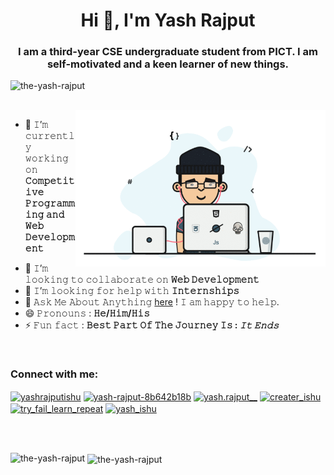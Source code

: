 <h1 align="center">Hi 👋, I'm Yash Rajput</h1>
<h3 align="center">I am a third-year CSE undergraduate student from PICT. I am self-motivated and a keen learner of new things.</h3>

<p align="left"> <img src="https://komarev.com/ghpvc/?username=the-yash-rajput&label=Profile%20views&color=0e75b6&style=flat" alt="the-yash-rajput" /> </p>
<br/>

<a target="_blank">
  <img align="right" height="250" width="400" alt="GIF" src="https://github.com/the-yash-rajput/the-yash-rajput/blob/main/gif/image.gif">
</a>


- 🔭 𝙸’𝚖 𝚌𝚞𝚛𝚛𝚎𝚗𝚝𝚕𝚢 𝚠𝚘𝚛𝚔𝚒𝚗𝚐 𝚘𝚗 **𝙲𝚘𝚖𝚙𝚎𝚝𝚒𝚝𝚒𝚟𝚎 𝙿𝚛𝚘𝚐𝚛𝚊𝚖𝚖𝚒𝚗𝚐 𝚊𝚗𝚍 𝚆𝚎𝚋 𝙳𝚎𝚟𝚎𝚕𝚘𝚙𝚖𝚎𝚗𝚝**
<!-- - 🌱 𝙸’𝚖 𝚌𝚞𝚛𝚛𝚎𝚗𝚝𝚕𝚢 𝚕𝚎𝚊𝚛𝚗𝚒𝚗𝚐 **𝙳𝚎𝚟𝙾𝚙𝚜** -->
- 👯 𝙸’𝚖 𝚕𝚘𝚘𝚔𝚒𝚗𝚐 𝚝𝚘 𝚌𝚘𝚕𝚕𝚊𝚋𝚘𝚛𝚊𝚝𝚎 𝚘𝚗 **𝚆𝚎𝚋 𝙳𝚎𝚟𝚎𝚕𝚘𝚙𝚖𝚎𝚗𝚝**
- 🤔 𝙸’𝚖 𝚕𝚘𝚘𝚔𝚒𝚗𝚐 𝚏𝚘𝚛 𝚑𝚎𝚕𝚙 𝚠𝚒𝚝𝚑 **𝙸𝚗𝚝𝚎𝚛𝚗𝚜𝚑𝚒𝚙𝚜**
- 💬 𝙰𝚜𝚔 𝙼𝚎 𝙰𝚋𝚘𝚞𝚝 𝙰𝚗𝚢𝚝𝚑𝚒𝚗𝚐 [here](https://github.com/the-yash-rajput/the-yash-rajput/issues/1) ! 𝙸 𝚊𝚖 𝚑𝚊𝚙𝚙𝚢 𝚝𝚘 𝚑𝚎𝚕𝚙.
- 😄 𝙿𝚛𝚘𝚗𝚘𝚞𝚗𝚜 : **𝙷𝚎/𝙷𝚒𝚖/𝙷𝚒𝚜**
- ⚡ 𝙵𝚞𝚗 𝚏𝚊𝚌𝚝 : **𝙱𝚎𝚜𝚝 𝙿𝚊𝚛𝚝 𝙾𝚏 𝚃𝚑𝚎 𝙹𝚘𝚞𝚛𝚗𝚎𝚢 𝙸𝚜 : *𝙸𝚝 𝙴𝚗𝚍𝚜***

<br/>



<h3 align="left">Connect with me:</h3>
<p align="left">
<a href="https://twitter.com/yashrajputishu" target="blank"><img align="center" src="https://raw.githubusercontent.com/rahuldkjain/github-profile-readme-generator/master/src/images/icons/Social/twitter.svg" alt="yashrajputishu" height="30" width="40" /></a>
<a href="https://linkedin.com/in/yash-rajput-8b642b18b" target="blank"><img align="center" src="https://raw.githubusercontent.com/rahuldkjain/github-profile-readme-generator/master/src/images/icons/Social/linked-in-alt.svg" alt="yash-rajput-8b642b18b" height="30" width="40" /></a>
<a href="https://instagram.com/yash.rajput__" target="blank"><img align="center" src="https://raw.githubusercontent.com/rahuldkjain/github-profile-readme-generator/master/src/images/icons/Social/instagram.svg" alt="yash.rajput__" height="30" width="40" /></a>
<a href="https://www.codechef.com/users/creater_ishu" target="blank"><img align="center" src="https://cdn.jsdelivr.net/npm/simple-icons@3.1.0/icons/codechef.svg" alt="creater_ishu" height="30" width="40" /></a>
<a href="https://codeforces.com/profile/try_fail_learn_repeat" target="blank"><img align="center" src="https://raw.githubusercontent.com/rahuldkjain/github-profile-readme-generator/master/src/images/icons/Social/codeforces.svg" alt="try_fail_learn_repeat" height="30" width="40" /></a>
<a href="https://www.leetcode.com/yash_ishu" target="blank"><img align="center" src="https://raw.githubusercontent.com/rahuldkjain/github-profile-readme-generator/master/src/images/icons/Social/leet-code.svg" alt="yash_ishu" height="30" width="40" /></a>
</p>

<br/>
<br/>



<p><img align="left" src="https://github-readme-stats.vercel.app/api/top-langs?username=the-yash-rajput&show_icons=true&locale=en&layout=compact" alt="the-yash-rajput" /></p>

<p>&nbsp;<img align="center" src="https://github-readme-stats.vercel.app/api?username=the-yash-rajput&show_icons=true&locale=en" alt="the-yash-rajput" /></p>

<!-- <p><img align="center" src="https://github-readme2-streak-stats.herokuapp.com/?user=the-yash-rajput&" alt="the-yash-rajput" /></p> -->
